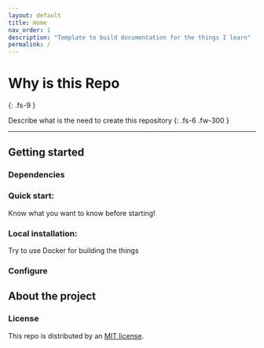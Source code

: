 ```yaml
---
layout: default
title: Home
nav_order: 1
description: "Template to build documentation for the things I learn"
permalink: /
---
```


# Why is this Repo
{: .fs-9 }

Describe what is the need to create this repository
{: .fs-6 .fw-300 }

---

## Getting started

### Dependencies


### Quick start:

Know what you want to know before starting!

### Local installation: 

Try to use Docker for building the things 

### Configure 


## About the project


### License

This repo is distributed by an [MIT license](https://github.com/chanukyapl/repo/).


